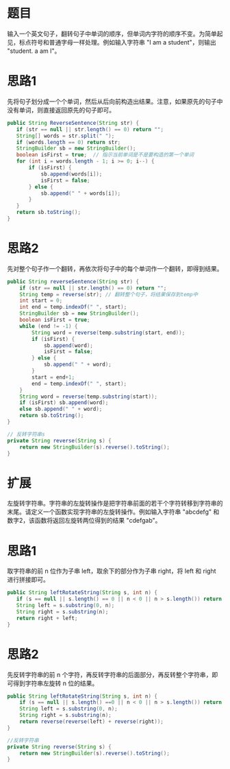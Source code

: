 # 题目

输入一个英文句子，翻转句子中单词的顺序，但单词内字符的顺序不变。为简单起见，标点符号和普通字母一样处理。例如输入字符串 "I am a student"，则输出 "student. a am I"。

# 思路1

先将句子划分成一个个单词，然后从后向前构造出结果。注意，如果原先的句子中没有单词，则直接返回原先的句子即可。

```java
public String ReverseSentence(String str) {
   if (str == null || str.length() == 0) return "";
   String[] words = str.split(" ");
   if (words.length == 0) return str;
   StringBuilder sb = new StringBuilder();
   boolean isFirst = true;	// 指示当前单词是不是要构造的第一个单词
   for (int i = words.length - 1; i >= 0; i--) {
       if (isFirst) {
           sb.append(words[i]);
           isFirst = false;
       } else {
           sb.append(" " + words[i]);
       }
   }
   return sb.toString();
}
```

# 思路2

先对整个句子作一个翻转，再依次将句子中的每个单词作一个翻转，即得到结果。

```java
public String reverseSentence(String str) {
    if (str == null || str.length() == 0) return "";
    String temp = reverse(str);	// 翻转整个句子，将结果保存到temp中
    int start = 0;
    int end = temp.indexOf(" ", start);
    StringBuilder sb = new StringBuilder();
    boolean isFirst = true;
    while (end != -1) {
        String word = reverse(temp.substring(start, end));
        if (isFirst) {
            sb.append(word);
            isFirst = false;
        } else {
            sb.append(" " + word);
        }
        start = end+1;
        end = temp.indexOf(" ", start);
    }
    String word = reverse(temp.substring(start));
    if (isFirst) sb.append(word);
    else sb.append(" " + word);
    return sb.toString();
}

// 反转字符串s
private String reverse(String s) {
    return new StringBuilder(s).reverse().toString();
}
```

# 扩展

左旋转字符串。字符串的左旋转操作是把字符串前面的若干个字符转移到字符串的末尾。请定义一个函数实现字符串的左旋转操作。例如输入字符串 "abcdefg" 和数字2，该函数将返回左旋转两位得到的结果 "cdefgab"。

# 思路1

取字符串的前 n 位作为子串 left，取余下的部分作为子串 right，将 left 和 right 进行拼接即可。

```java
public String leftRotateString(String s, int n) {
   if (s == null || s.length() == 0 || n < 0 || n > s.length()) return "";
   String left = s.substring(0, n);
   String right = s.substring(n);
   return right + left;
}
```

# 思路2

先反转字符串的前 n 个字符，再反转字符串的后面部分，再反转整个字符串，即可得到字符串左旋转 n 位的结果。

```java
public String leftRotateString(String s, int n) {
    if (s == null || s.length() ==0 || n < 0 || n > s.length()) return "";
    String left = s.substring(0, n);
    String right = s.substring(n);
    return reverse(reverse(left) + reverse(right));
}

//反转字符串
private String reverse(String s) {
    return new StringBuilder(s).reverse().toString();
}
```

